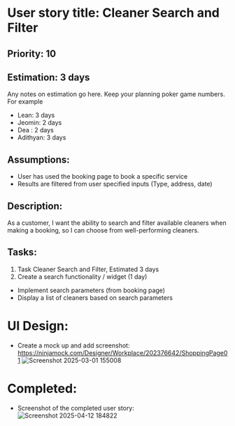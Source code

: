 # User story title: Cleaner Search and Filter

## Priority: 10 

## Estimation: 3 days
Any notes on estimation go here. Keep your planning poker game numbers. For example
* Lean: 3 days
* Jeomin: 2 days
*  Dea : 2 days
* Adithyan: 3 days

## Assumptions:
- User has used the booking page to book a specific service
- Results are filtered from user specified inputs (Type, address, date)

## Description: 
As a customer, I want the ability to search and filter available cleaners when making a booking, so I can choose from well-performing cleaners.

## Tasks:

1. Task Cleaner Search and Filter, Estimated 3 days
2. Create a search functionality / widget (1 day)
  - Implement search parameters (from booking page)
  - Display a list of cleaners based on search parameters



# UI Design:
* Create a mock up and add screenshot: https://ninjamock.com/Designer/Workplace/202376642/ShoppingPage01
  ![Screenshot 2025-03-01 155008](https://github.com/user-attachments/assets/ee0c9d2f-a019-4869-8949-a9f7b88cb2fb)

# Completed:
* Screenshot of the completed user story:
  ![Screenshot 2025-04-12 184822](https://github.com/user-attachments/assets/a3828895-0fa9-4c5b-89f9-563b7f349aeb)



